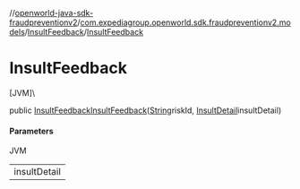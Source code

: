 //[openworld-java-sdk-fraudpreventionv2](../../../index.md)/[com.expediagroup.openworld.sdk.fraudpreventionv2.models](../index.md)/[InsultFeedback](index.md)/[InsultFeedback](-insult-feedback.md)

# InsultFeedback

[JVM]\

public [InsultFeedback](index.md)[InsultFeedback](-insult-feedback.md)([String](https://docs.oracle.com/javase/8/docs/api/java/lang/String.html)riskId, [InsultDetail](../-insult-detail/index.md)insultDetail)

#### Parameters

JVM

| |
|---|
| insultDetail |
